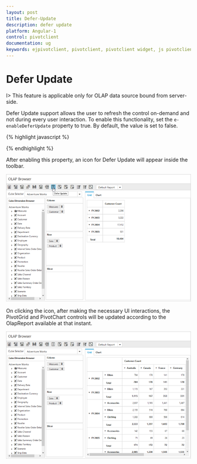 ```yaml
---
layout: post
title: Defer-Update
description: defer update
platform: Angular-1
control: pivotclient
documentation: ug
keywords: ejpivotclient, pivotclient, pivotclient widget, js pivotclient 
---
```


# Defer Update

I> This feature is applicable only for OLAP data source bound from server-side.

Defer Update support allows the user to refresh the control on-demand and not during every user interaction. To enable this functionality, set the `e-enableDeferUpdate` property to true. By default, the value is set to false.

{% highlight javascript %}

<div ng-controller="PivotClientCtrl">
    <div id="PivotClient1" ej-pivotclient e-enableDeferUpdate="true" />
</div>

{% endhighlight %}

After enabling this property, an icon for Defer Update will appear inside the toolbar.

![](Defer-Update_images/Before-defer-update.png)

On clicking the icon, after making the necessary UI interactions, the PivotGrid and PivotChart controls will be updated according to the OlapReport available at that instant.

![](Defer-Update_images/after-defer-update.png)

